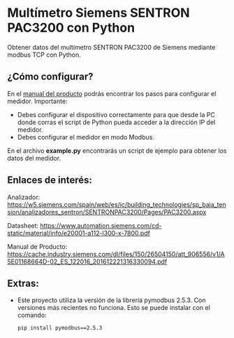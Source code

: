 # Multímetro Siemens SENTRON PAC3200 con Python

Obtener datos del multímetro SENTRON PAC3200 de Siemens mediante modbus TCP con Python.

## ¿Cómo configurar?

En el [manual del producto]([README.md](https://cache.industry.siemens.com/dl/files/150/26504150/att_906556/v1/A5E01168664D-02_ES_122016_201612221316330094.pdf)) podrás encontrar los pasos para configurar el medidor. Importante:
* Debes configurar el dispositivo correctamente para que desde la PC donde corras el script de Python pueda acceder a la dirección IP del medidor.
* Debes configurar el medidor en modo Modbus.

En el archivo **example.py** encontrarás un script de ejemplo para obtener los datos del medidor.

## Enlaces de interés:

Analizador: https://w5.siemens.com/spain/web/es/ic/building_technologies/sp_baja_tension/analizadores_sentron/SENTRONPAC3200/Pages/PAC3200.aspx

Datasheet: https://www.automation.siemens.com/cd-static/material/info/e20001-a112-l300-x-7800.pdf

Manual de Producto: https://cache.industry.siemens.com/dl/files/150/26504150/att_906556/v1/A5E01168664D-02_ES_122016_201612221316330094.pdf

## Extras:

* Este proyecto utiliza la versión de la librería pymodbus 2.5.3. Con versiones más recientes no funciona. Esto se puede instalar con el comando:

    `pip install pymodbus==2.5.3`